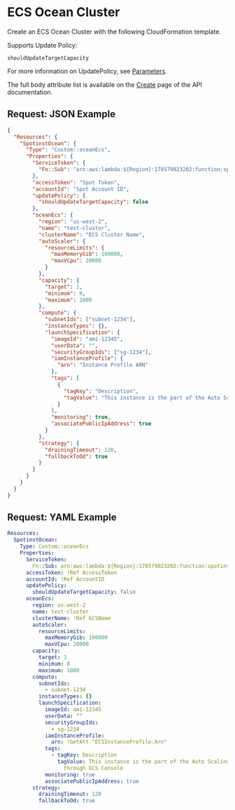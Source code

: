 # ECS Ocean Cluster

Create an ECS Ocean Cluster with the following CloudFormation template.

Supports Update Policy:

`shouldUpdateTargetCapacity`

For more information on UpdatePolicy, see [Parameters](tools-and-provisioning/cloudformation/template-structure/parameters).

The full body attribute list is available on the [Create](https://docs.spot.io/spotinst-api/ocean/ocean-cloud-api/ocean-for-aws/create/) page of the API documentation.

## Request: JSON Example

```json
{
  "Resources": {
    "SpotinstOcean": {
      "Type": "Custom::oceanEcs",
      "Properties": {
        "ServiceToken": {
          "Fn::Sub": "arn:aws:lambda:${Region}:178579023202:function:spotinst-cloudformation"
        },
        "accessToken": "Spot Token",
        "accountId": "Spot Account ID",
        "updatePolicy": {
          "shouldUpdateTargetCapacity": false
        },
        "oceanEcs": {
          "region": "us-west-2",
          "name": "test-cluster",
          "clusterName": "ECS Cluster Name",
          "autoScaler": {
            "resourceLimits": {
              "maxMemoryGib": 100000,
              "maxVCpu": 20000
            }
          },
          "capacity": {
            "target": 1,
            "minimum": 0,
            "maximum": 1000
          },
          "compute": {
            "subnetIds": ["subnet-1234"],
            "instanceTypes": {},
            "launchSpecification": {
              "imageId": "ami-12345",
              "userData": "",
              "securityGroupIds": ["sg-1234"],
              "iamInstanceProfile": {
                "arn": "Instance Profile ARN"
              },
              "tags": [
                {
                  "tagKey": "Description",
                  "tagValue": "This instance is the part of the Auto Scaling group which was created through ECS Console"
                }
              ],
              "monitoring": true,
              "associatePublicIpAddress": true
            }
          },
          "strategy": {
            "drainingTimeout": 120,
            "fallbackToOd": true
          }
        }
      }
    }
  }
}
```

## Request: YAML Example

```yaml
Resources:
  SpotinstOcean:
    Type: Custom::oceanEcs
    Properties:
      ServiceToken:
        Fn::Sub: arn:aws:lambda:${Region}:178579023202:function:spotinst-cloudformation
      accessToken: !Ref AccessToken
      accountId: !Ref AccountID
      updatePolicy:
        shouldUpdateTargetCapacity: false
      oceanEcs:
        region: us-west-2
        name: test-cluster
        clusterName: !Ref ECSName
        autoScaler:
          resourceLimits:
            maxMemoryGib: 100000
            maxVCpu: 20000
        capacity:
          target: 1
          minimum: 0
          maximum: 1000
        compute:
          subnetIds:
            - subnet-1234
          instanceTypes: {}
          launchSpecification:
            imageId: ami-12345
            userData: ""
            securityGroupIds:
              - sg-1234
            iamInstanceProfile:
              arn: !GetAtt "ECSInstanceProfile.Arn"
            tags:
              - tagKey: Description
                tagValue: This instance is the part of the Auto Scaling group which was created
                  through ECS Console
            monitoring: true
            associatePublicIpAddress: true
        strategy:
          drainingTimeout: 120
          fallbackToOd: true
```
